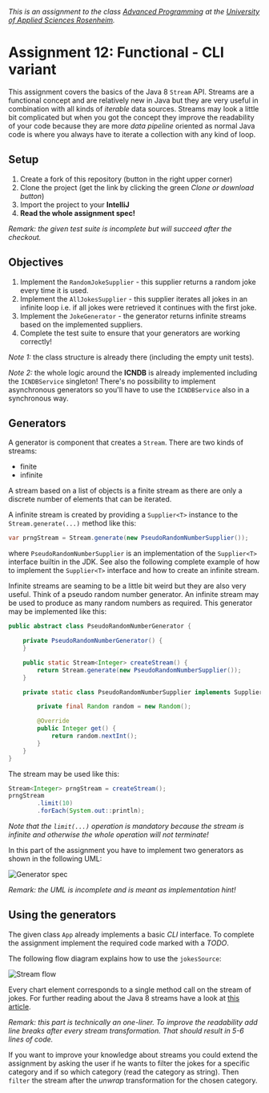 _This is an assignment to the class [Advanced Programming](https://hsro-inf-fpk.github.io) at the [University of Applied Sciences Rosenheim](http://www.th-rosenheim.de)._

# Assignment 12: Functional - CLI variant

This assignment covers the basics of the Java 8 `Stream` API.
Streams are a functional concept and are relatively new in Java but they are very useful in combination with all kinds of _iterable_ data sources.
Streams may look a little bit complicated but when you got the concept they improve the readability of your code because they are more _data pipeline_ oriented as normal Java code is where you always have to iterate a collection with any kind of loop.

## Setup

1. Create a fork of this repository (button in the right upper corner)
1. Clone the project (get the link by clicking the green _Clone or download button_)
1. Import the project to your **IntelliJ**
1. **Read the whole assignment spec!**

_Remark: the given test suite is incomplete but will succeed after the checkout._

## Objectives

1. Implement the `RandomJokeSupplier` - this supplier returns a random joke every time it is used.
1. Implement the `AllJokesSupplier` - this supplier iterates all jokes in an infinite loop i.e. if all jokes were retrieved it continues with the first joke.
1. Implement the `JokeGenerator` - the generator returns infinite streams based on the implemented suppliers.
1. Complete the test suite to ensure that your generators are working correctly!

_Note 1:_ the class structure is already there (including the empty unit tests).

_Note 2:_ the whole logic around the **ICNDB** is already implemented including the `ICNDBService` singleton! There's no possibility to implement asynchronous generators so you'll have to use the `ICNDBService` also in a synchronous way.

## Generators

A generator is component that creates a `Stream`.
There are two kinds of streams:

* finite
* infinite

A stream based on a list of objects is a finite stream as there are only a discrete number of elements that can be iterated.

A infinite stream is created by providing a `Supplier<T>` instance to the `Stream.generate(...)` method like this:

```java
var prngStream = Stream.generate(new PseudoRandomNumberSupplier());
```

where `PseudoRandomNumberSupplier` is an implementation of the `Supplier<T>` interface builtin in the JDK.
See also the following complete example of how to implement the `Supplier<T>` interface and how to create an infinite stream.

Infinite streams are seaming to be a little bit weird but they are also very useful.
Think of a pseudo random number generator.
An infinite stream may be used to produce as many random numbers as required.
This generator may be implemented like this:

```java
public abstract class PseudoRandomNumberGenerator {

    private PseudoRandomNumberGenerator() {
    }

    public static Stream<Integer> createStream() {
        return Stream.generate(new PseudoRandomNumberSupplier());
    }

    private static class PseudoRandomNumberSupplier implements Supplier<Integer> {

        private final Random random = new Random();

        @Override
        public Integer get() {
            return random.nextInt();
        }
    }
}
```

The stream may be used like this:

```java
Stream<Integer> prngStream = createStream();
prngStream
        .limit(10)
        .forEach(System.out::println);
```

_Note that the `limit(...)` operation is mandatory because the stream is infinite and otherwise the whole operation will not terminate!_

In this part of the assignment you have to implement two generators as shown in the following UML:

![Generator spec](./assets/images/GeneratorSpec.svg)

_Remark: the UML is incomplete and is meant as implementation hint!_

## Using the generators

The given class `App` already implements a basic _CLI_ interface.
To complete the assignment implement the required code marked with a _TODO_.

The following flow diagram explains how to use the `jokesSource`:

![Stream flow](./assets/images/StreamFlow.svg)

Every chart element corresponds to a single method call on the stream of jokes.
For further reading about the Java 8 streams have a look at [this article](http://winterbe.com/posts/2014/07/31/java8-stream-tutorial-examples/).

_Remark: this part is technically an one-liner. To improve the readability add line breaks after every stream transformation. That should result in 5-6 lines of code._

If you want to improve your knowledge about streams you could extend the assignment by asking the user if he wants to filter the jokes for a specific category and if so which category (read the category as string).
Then `filter` the stream after the _unwrap_ transformation for the chosen category.
